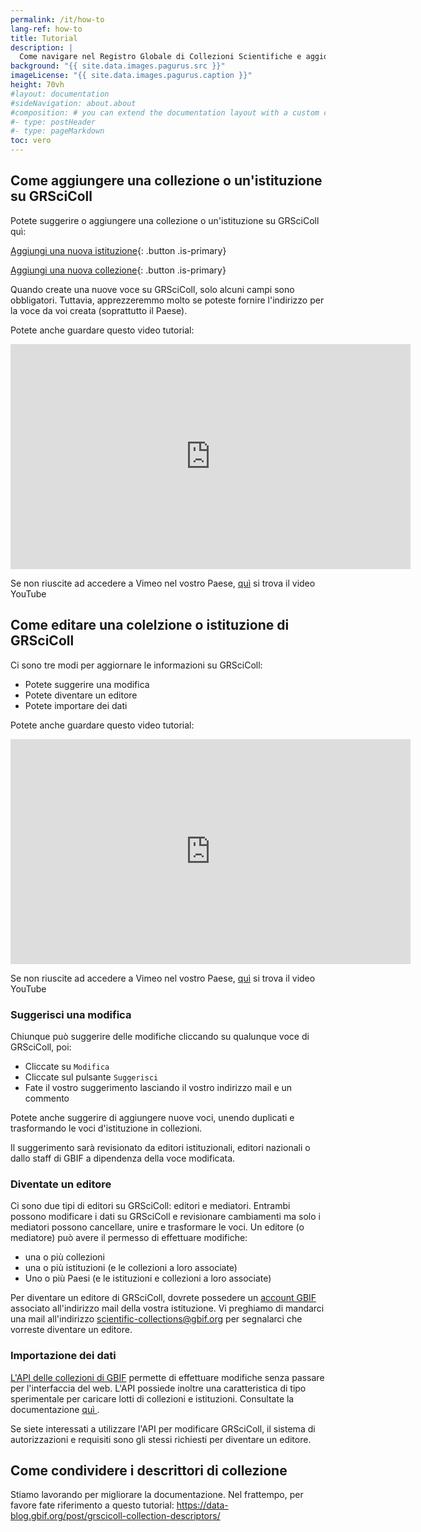```yaml
---
permalink: /it/how-to
lang-ref: how-to
title: Tutorial
description: |
  Come navigare nel Registro Globale di Collezioni Scientifiche e aggiornare il suo contenuto
background: "{{ site.data.images.pagurus.src }}"
imageLicense: "{{ site.data.images.pagurus.caption }}"
height: 70vh
#layout: documentation
#sideNavigation: about.about
#composition: # you can extend the documentation layout with a custom composition
#- type: postHeader
#- type: pageMarkdown
toc: vero
---
```


## Come aggiungere una collezione o un'istituzione su GRSciColl

Potete suggerire o aggiungere una collezione o un'istituzione su GRSciColl quì:

[ Aggiungi una nuova istituzione](https://registry.gbif.org/institution/create){: .button .is-primary}

[ Aggiungi una nuova collezione](https://registry.gbif.org/collection/create){: .button .is-primary}

Quando create una nuove voce su GRSciColl, solo alcuni campi sono obbligatori. Tuttavia, apprezzeremmo molto se poteste fornire l'indirizzo per la voce da voi creata (soprattutto il Paese).

Potete anche guardare questo video tutorial:
<iframe title="vimeo-player" src="https://player.vimeo.com/video/649977782?h=fb1d926798" width="640" height="360" frameborder="0"    allowfullscreen></iframe>

Se non riuscite ad accedere a Vimeo nel vostro Paese, [ quì](https://www.youtube.com/watch?v=R6ftJ61oOn4) si trova il video YouTube

## Come editare una colelzione o istituzione di GRSciColl

Ci sono tre modi per aggiornare le informazioni su GRSciColl:
* Potete suggerire una modifica
* Potete diventare un editore
* Potete importare dei dati

Potete anche guardare questo video tutorial:
<iframe title="vimeo-player" src="https://player.vimeo.com/video/649977825?h=a0068cfcd8" width="640" height="360" frameborder="0"    allowfullscreen></iframe>

Se non riuscite ad accedere a Vimeo nel vostro Paese, [ quì](https://www.youtube.com/watch?v=rgMQK9qFVfs) si trova il video YouTube

### Suggerisci una modifica

Chiunque può suggerire delle modifiche cliccando su qualunque voce di GRSciColl, poi:
* Cliccate su `Modifica`
* Cliccate sul pulsante `Suggerisci`
* Fate il vostro suggerimento lasciando il vostro indirizzo mail e un commento

Potete anche suggerire di aggiungere nuove voci, unendo duplicati e trasformando le voci d'istituzione in collezioni.

Il suggerimento sarà revisionato da editori istituzionali, editori nazionali o dallo staff di GBIF a dipendenza della voce modificata.

### Diventate un editore

Ci sono due tipi di editori su GRSciColl: editori e mediatori. Entrambi possono modificare i dati su GRSciColl e revisionare cambiamenti ma solo i mediatori possono cancellare, unire e trasformare le voci. Un editore (o mediatore) può avere il permesso di effettuare modifiche:
* una o più collezioni
* una o più istituzioni (e le collezioni a loro associate)
* Uno o più Paesi (e le istituzioni e collezioni a loro associate)

Per diventare un editore di GRSciColl, dovrete possedere un [ account GBIF ](https://www.gbif.org/user/profile) associato all'indirizzo mail della vostra istituzione. Vi preghiamo di mandarci una mail all'indirizzo scientific-collections@gbif.org  per segnalarci che vorreste diventare un editore.

### Importazione dei dati

[L'API delle collezioni di GBIF](https://www.gbif.org/developer/registry#collections) permette di effettuare modifiche senza passare per l'interfaccia del web. L'API possiede inoltre una caratteristica di tipo sperimentale per caricare lotti di collezioni e istituzioni. Consultate la documentazione [ quì ](https://github.com/gbif/registry/blob/dev/docs/grscicoll_batches.md).

Se siete interessati a utilizzare l'API per modificare GRSciColl, il sistema di autorizzazioni e requisiti sono gli stessi richiesti per diventare un editore.

## Come condividere i descrittori di collezione

Stiamo lavorando per migliorare la documentazione. Nel frattempo, per favore fate riferimento a questo tutorial: https://data-blog.gbif.org/post/grscicoll-collection-descriptors/
